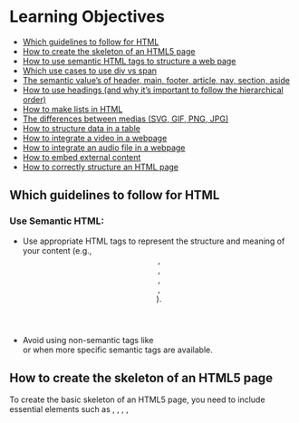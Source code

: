 # Learning Objectives

- [Which guidelines to follow for HTML](#Which-guidelines-to-follow-for-HTML)
- [How to create the skeleton of an HTML5 page](#How-to-create-the-skeleton-of-an-HTML5-page)
- [How to use semantic HTML tags to structure a web page](#How-to-use-semantic-HTML-tags-to-structure-a-web-page)
- [Which use cases to use div vs span](#Which-use-cases-to-use-div-vs-span)
- [The semantic value’s of header, main, footer, article, nav, section, aside](#The-semantic-value’s-of-header,-main,-footer,-article,-nav,-section,-aside)
- [How to use headings (and why it’s important to follow the hierarchical order)](<#How-to-use-headings-(and-why-it’s-important-to-follow-the-hierarchical-order)>)
- [How to make lists in HTML](#How-to-make-lists-in-HTML)
- [The differences between medias (SVG, GIF, PNG, JPG)](#The-differences-between-medias "SVG, GIF, PNG, JPG")
- [How to structure data in a table](#How-to-structure-data-in-a-table)
- [How to integrate a video in a webpage](#How-to-integrate-a-video-in-a-webpage)
- [How to integrate an audio file in a webpage](#How-to-integrate-an-audio-file-in-a-webpage)
- [How to embed external content](#How-to-embed-external-content)
- [How to correctly structure an HTML page](#How-to-correctly-structure-an-HTML-page)

## Which guidelines to follow for HTML

### Use Semantic HTML:

- Use appropriate HTML tags to represent the structure and meaning of your content (e.g., <header>, <nav>, <section>, <article>, <footer>).
- Avoid using non-semantic tags like <div> or <span> when more specific semantic tags are available.

## How to create the skeleton of an HTML5 page

To create the basic skeleton of an HTML5 page, you need to include essential elements such as <!DOCTYPE html>, <html>, <head>, <meta>, <title>, and <body>

```html
<!DOCTYPE html>
<html lang="en">
  <head>
    <meta charset="UTF-8" />
    <meta name="viewport" content="width=device-width, initial-scale=1.0" />
    <title>Your Page Title</title>
    <!-- Additional head elements, such as stylesheets or scripts, can go here -->
  </head>
  <body>
    <!-- Your page content goes here -->
  </body>
</html>
```

## How to use semantic HTML tags to structure a web page

- <header> is used for the header section, which typically includes the main heading and navigation.
- <nav> is used for navigation links.
- <main> contains the main content of the page, including <section> for grouping related content.
- <article> is used for individual articles or posts within a <section>.
- <aside> is used for content related to the main content, such as a sidebar.
- <footer> is used for the footer section, which often includes copyright information and additional links.

```html
<!DOCTYPE html>
<html lang="en">
  <head>
    <meta charset="UTF-8" />
    <meta name="viewport" content="width=device-width, initial-scale=1.0" />
    <title>Your Page Title</title>
    <!-- Additional head elements, such as stylesheets or scripts, can go here -->
  </head>
  <body>
    <header>
      <!-- Header content, e.g., logo, navigation, etc. -->
      <h1>Main Heading or Site Name</h1>
      <nav>
        <!-- Navigation links go here -->
        <ul>
          <li><a href="#">Home</a></li>
          <li><a href="#">About</a></li>
          <li><a href="#">Contact</a></li>
        </ul>
      </nav>
    </header>

    <main>
      <section>
        <!-- Main content sections -->
        <article>
          <!-- Individual articles or posts -->
          <h2>Article Title</h2>
          <p>Article content goes here.</p>
        </article>

        <article>
          <h2>Another Article Title</h2>
          <p>More content for another article.</p>
        </article>
      </section>

      <aside>
        <!-- Sidebar or additional content -->
        <h2>Related Links</h2>
        <ul>
          <li><a href="#">Link 1</a></li>
          <li><a href="#">Link 2</a></li>
          <li><a href="#">Link 3</a></li>
        </ul>
      </aside>
    </main>

    <footer>
      <!-- Footer content, e.g., copyright, links, etc. -->
      <p>&copy; 2024 Your Website Name. All rights reserved.</p>
    </footer>
  </body>
</html>
```

## Which use cases to use div vs span

- div: block level contents
- span: inlinr contents

## The semantic value’s of header, main, footer, article, nav, section, aside

### <header>:

- Semantic Value:
  Represents the introductory content of a section or a page.
- Use Case:
  Typically used to contain heading elements (<h1> - <h6>), logos, navigation, and other header-related content.

### <main>:

- Semantic Value:
  Represents the main content of a document or application.
- Use Case:
  Contains the primary content of a webpage, excluding headers, footers, and sidebars.

### <footer>:

- Semantic Value:
  Represents the footer of a section or a page.
- Use Case:
  Contains metadata, copyright information, links to related documents, or other footer-related content.

### <article>:

- Semantic Value:
  Represents a self-contained piece of content that could be distrib uted and reused independently, such as a news article, blog post, or forum post.
- Use Case:
  Wraps content that can be treated as an independent unit and can be syndicated or shared.

### <nav>:

- Semantic Value:
  Represents a navigation menu.
- Use Case:
  Used to contain links for navigation purposes, such as site navigation menus or menus within a specific section.

### <section>:

- Semantic Value:
  Represents a thematic grouping of content, typically with a heading.
- Use Case:
  Divides content into meaningful sections, helping to organize and structure the document.

### <aside>:

- Semantic Value:
  Represents content that is tangentially related to the content around it, often presented as a sidebar.
- Use Case:
  Contains information such as related links, advertisements, or additional content that is related but not the main focus.

## How to use headings (and why it’s important to follow the hierarchical order)

### Why it's important to follow the hierarchical order:

- Semantic Structure: Headings provide a semantic structure to your content, making it more understandable for both users and search engines.<br>
  They convey the hierarchy and relationships between different sections of your content.

- Accessibility: Screen readers and other assistive technologies use heading tags to provide users with an overview of the page's structure.<br>
  Proper heading order ensures that users can navigate through the content in a logical and meaningful way.

- SEO (Search Engine Optimization): Search engines use heading tags to understand the content hierarchy and importance.
  Using proper heading order can positively impact search engine rankings, as search engines interpret well-structured content as more relevant and authoritative.

- Styling and Consistency: Following a hierarchical order helps maintain consistency in styling. CSS styles are often applied based on heading levels.
  Consistent styling improves the visual appearance and readability of the page.

- Document Outline: HTML headings contribute to the document outline. When users view the document outline in browsers or when using certain browser extensions, they see the hierarchical structure of the content.

### How to use headings:

- Start with <h1>: Begin with the highest level heading (<h1>) for the main title or heading of the page. This represents the most important information.

- Use Heading Levels Sequentially: Follow with lower-level headings (<h2>, <h3>, etc.) to represent subsections within the main content.
  Avoid skipping heading levels; maintain a logical progression.

- Keep it Concise: Each section should have a clear and concise heading that summarizes the content within that section.

- Avoid Styling for Presentation: Avoid using heading tags solely for styling purposes. Headings should reflect the structure and hierarchy of your content, not just its visual appearance.

## How to make lists in HTML

### Unordered List (<ul>):

An unordered list is used when the order of the items doesn't matter. Bullets or other symbols typically denote the items.

```html
<ul>
  <li>Apples</li>
  <li>Bananas</li>
  <li>Oranges</li>
</ul>
```

### Ordered List (<ol>):

An ordered list is used when the order of the items matters. Numbers or letters are typically used to denote the order.

```html
<ol>
  <li>Define the goal</li>
  <li>Plan the approach</li>
  <li>Execute the plan</li>
  <li>Evaluate the results</li>
</ol>
```

### Description List (<dl>):

A description list is used to group terms with their corresponding descriptions.

```html
<dl>
  <dt>HTML</dt>
  <dd>HyperText Markup Language</dd>

  <dt>CSS</dt>
  <dd>Cascading Style Sheets</dd>

  <dt>JS</dt>
  <dd>JavaScript</dd>
</dl>
```

## The differences between medias (SVG, GIF, PNG, JPG)

- Use SVG for vector graphics and logos that need to scale without loss of quality.
- Use GIF for simple animations or graphics with a limited color palette.
- Use PNG for images with transparency or when lossless compression is crucial.
- Use JPG for photographs and images with complex color gradients where some loss of quality is acceptable.

## How to structure data in a table

- <table> element is used to define the table.
- <thead> is used for the table header, and <tr> represents a table row within the header.
- <th> is used for table header cells, providing bold and centered text by default.
- <tbody> is used for the table body, and <tr> represents each row within the body.
- <td> is used for table data cells.

```html
<table border="1">
  <thead>
    <tr>
      <th>ID</th>
      <th>Name</th>
      <th>Position</th>
      <th>Salary</th>
    </tr>
  </thead>
  <tbody>
    <tr>
      <td>1</td>
      <td>John Doe</td>
      <td>Software Engineer</td>
      <td>$80,000</td>
    </tr>
    <tr>
      <td>2</td>
      <td>Jane Smith</td>
      <td>UX Designer</td>
      <td>$75,000</td>
    </tr>
    <!-- Add more rows as needed -->
  </tbody>
</table>
```

## How to integrate a video in a webpage

```html
<video width="640" height="360" controls poster="poster.jpg">
  <source src="example.mp4" type="video/mp4" />
  Your browser does not support the video tag.
</video>

<!-- or -->
<video src="example.mp4" width="640" height="360" controls poster="poster.jpg">
  Your browser does not support the video tag.
</video>
```

- The <video> element is used to embed the video.
- The width and height attributes set the dimensions of the video player.
- The controls attribute adds play, pause, and volume controls to the video player.
- The <source> element inside the <video> element specifies the video file (example.mp4) and its type (video/mp4).

It's important to include alternative text or content between the opening and closing <video> tags. This content will be displayed if the browser does not support the <video> element or if the specified video format is not supported.

## How to integrate an audio file in a webpage

<audio controls poster="audio-poster.jpg">
    <source src="example.mp3" type="audio/mp3">
    Your browser does not support the audio tag.
</audio>

## How to embed external content

```html
<iframe
  src="https://www.example.com"
  width="600"
  height="400"
  frameborder="0"
  allowfullscreen
></iframe>
```

## How to correctly structure an HTML page

Follow all above info and save it with the extension .html
